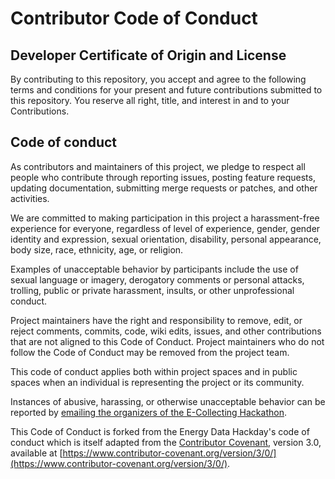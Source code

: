 # Contributor Code of Conduct

## Developer Certificate of Origin and License

By contributing to this repository, you accept and agree to the following terms and
conditions for your present and future contributions submitted to this repository.
You reserve all right, title, and interest in and to your Contributions.

## Code of conduct

As contributors and maintainers of this project, we pledge to respect all people
who contribute through reporting issues, posting feature requests, updating
documentation, submitting merge requests or patches, and other activities.

We are committed to making participation in this project a harassment-free
experience for everyone, regardless of level of experience, gender, gender
identity and expression, sexual orientation, disability, personal appearance,
body size, race, ethnicity, age, or religion.

Examples of unacceptable behavior by participants include the use of sexual
language or imagery, derogatory comments or personal attacks, trolling, public
or private harassment, insults, or other unprofessional conduct.

Project maintainers have the right and responsibility to remove, edit, or reject
comments, commits, code, wiki edits, issues, and other contributions that are
not aligned to this Code of Conduct. Project maintainers who do not follow the
Code of Conduct may be removed from the project team.

This code of conduct applies both within project spaces and in public spaces
when an individual is representing the project or its community.

Instances of abusive, harassing, or otherwise unacceptable behavior can be
reported by [emailing the organizers of the E-Collecting Hackathon](mailto:hackathon-bk@bfh.ch).

This Code of Conduct is forked from the Energy Data Hackday's code of conduct which is itself 
adapted from the [Contributor Covenant](https://contributor-covenant.org), version 3.0,
available at [https://www.contributor-covenant.org/version/3/0/](https://www.contributor-covenant.org/version/3/0/).

